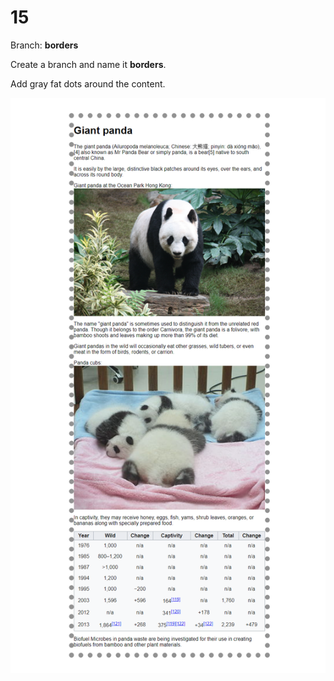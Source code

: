 # 15 

Branch: **borders**

Create a branch and name it **borders**.


Add gray fat dots around the content.


![](15-Gray.png)